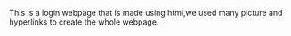 This is a login webpage that is made using html,we used many picture and hyperlinks to create the whole webpage.
